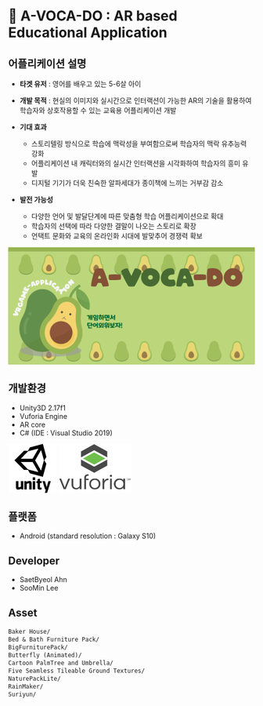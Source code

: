 # :avocado: A-VOCA-DO : AR based Educational Application

## 어플리케이션 설명
  - __타겟 유저__ : 영어를 배우고 있는 5-6살 아이
  - __개발 목적__ : 현실의 이미지와 실시간으로 인터랙션이 가능한 AR의 기술을 활용하여 학습자와 상호작용할 수 있는 교육용 어플리케이션 개발
  
  - __기대 효과__
    - 스토리텔링 방식으로 학습에 맥락성을 부여함으로써 학습자의 맥락 유추능력 강화
    - 어플리케이션 내 캐릭터와의 실시간 인터랙션을 시각화하여 학습자의 흥미 유발
    - 디지털 기기가 더욱 친숙한 알파세대가 종이책에 느끼는 거부감 감소
    
  - __발전 가능성__
    - 다양한 언어 및 발달단계에 따른 맞춤형 학습 어플리케이션으로 확대
    - 학습자의 선택에 따라 다양한 결말이 나오는 스토리로 확장
    - 언택트 문화와 교육의 온라인화 시대에 발맞추어 경쟁력 확보

![start1](./image/start1.png)

## 개발환경
  - Unity3D 2.17f1
  - Vuforia Engine
  - AR core
  - C# (IDE : Visual Studio 2019)

<img src="./image/unity.png"  width="100" height="100">
<img src="./image/vuforia.png"  width="148" height="100">

## 플랫폼
  - Android (standard resolution : Galaxy S10)

## Developer
  - SaetByeol Ahn
  - SooMin Lee
  
## Asset

```
Baker House/
Bed & Bath Furniture Pack/
BigFurniturePack/
Butterfly (Animated)/
Cartoon PalmTree and Umbrella/
Five Seamless Tileable Ground Textures/
NaturePackLite/
RainMaker/
Suriyun/
````
